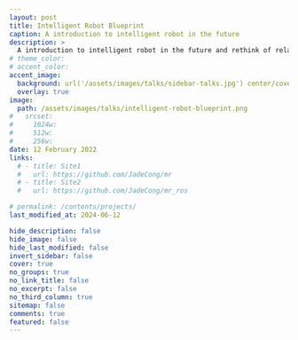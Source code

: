 ```yaml
---
layout: post
title: Intelligent Robot Blueprint
caption: A introduction to intelligent robot in the future
description: >
  A introduction to intelligent robot in the future and rethink of relationship between human beings and robots.
# theme_color:
# accent_color:
accent_image:
  background: url('/assets/images/talks/sidebar-talks.jpg') center/cover
  overlay: true
image:
  path: /assets/images/talks/intelligent-robot-blueprint.png
#   srcset:
#     1024w:
#     512w:
#     256w:
date: 12 February 2022
links:
  # - title: Site1
  #   url: https://github.com/JadeCong/mr
  # - title: Site2
  #   url: https://github.com/JadeCong/mr_ros

# permalink: /contents/projects/
last_modified_at: 2024-06-12

hide_description: false
hide_image: false
hide_last_modified: false
invert_sidebar: false
cover: true
no_groups: true
no_link_title: false
no_excerpt: false
no_third_column: true
sitemap: false
comments: true
featured: false
---
```

